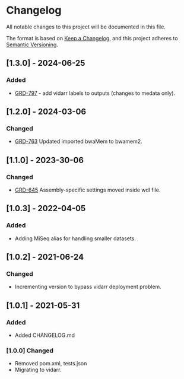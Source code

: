 # Changelog
All notable changes to this project will be documented in this file.

The format is based on [Keep a Changelog](https://keepachangelog.com/en/1.0.0/),
and this project adheres to [Semantic Versioning](https://semver.org/spec/v2.0.0.html).

## [1.3.0] - 2024-06-25
### Added
- [GRD-797](https://jira.oicr.on.ca/browse/GRD-797) - add vidarr labels to outputs (changes to medata only).

## [1.2.0] - 2024-03-06
### Changed
- [GRD-763](https://jira.oicr.on.ca/browse/GRD-763) Updated imported bwaMem to bwamem2.

## [1.1.0] - 2023-30-06
### Changed
- [GRD-645](https://jira.oicr.on.ca/browse/GRD-645) Assembly-specific settings moved inside wdl file.

## [1.0.3] - 2022-04-05
### Added
- Adding MiSeq alias for handling smaller datasets.

## [1.0.2] - 2021-06-24
### Changed
- Incrementing version to bypass vidarr deployment problem.

## [1.0.1] - 2021-05-31
### Added
- Added CHANGELOG.md

### [1.0.0] Changed
- Removed pom.xml, tests.json
- Migrating to vidarr.